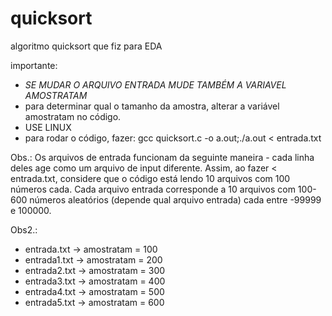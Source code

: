 # quicksort
algoritmo quicksort que fiz para EDA

importante:
- *SE MUDAR O ARQUIVO ENTRADA MUDE TAMBÉM A VARIAVEL AMOSTRATAM*
- para determinar qual o tamanho da amostra, alterar a variável amostratam no código.
- USE LINUX
- para rodar o código, fazer: gcc quicksort.c -o a.out;./a.out < entrada.txt

Obs.: Os arquivos de entrada funcionam da seguinte maneira - cada linha deles age como um arquivo de input diferente. Assim, ao fazer < entrada.txt, considere que o código está lendo 10 arquivos com 100 números cada. Cada arquivo entrada corresponde a 10 arquivos com 100-600 números aleatórios (depende qual arquivo entrada) cada entre -99999 e 100000.

Obs2.:
- entrada.txt -> amostratam = 100
- entrada1.txt -> amostratam = 200
- entrada2.txt -> amostratam = 300
- entrada3.txt -> amostratam = 400
- entrada4.txt -> amostratam = 500
- entrada5.txt -> amostratam = 600

